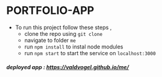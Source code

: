 # PORTFOLIO-APP

- To run this project follow these steps ,
  - clone the repo using `git clone`
  - navigate to folder `me`
  - run `npm install` to instal node modules
  - run `npm start` to start the service on `localhost:3000`

##### deployed app : https://valdvogel.github.io/me/
